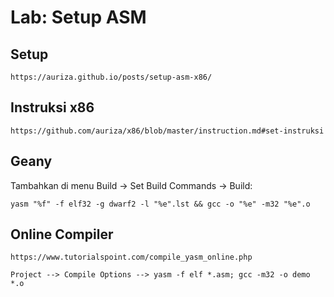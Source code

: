 <h1>
Lab: Setup ASM
</h1> 


<h2>Setup</h2>

```
https://auriza.github.io/posts/setup-asm-x86/
```

<h2>Instruksi x86</h2>

```
https://github.com/auriza/x86/blob/master/instruction.md#set-instruksi
```

<h2>Geany</h2>

Tambahkan di menu Build -> Set Build Commands -> Build:

```
yasm "%f" -f elf32 -g dwarf2 -l "%e".lst && gcc -o "%e" -m32 "%e".o
```


<h2>Online Compiler</h2>

```
https://www.tutorialspoint.com/compile_yasm_online.php
```
```
Project --> Compile Options --> yasm -f elf *.asm; gcc -m32 -o demo *.o
```
